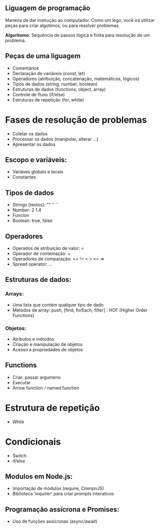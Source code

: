 ## Liguagem de programação 

Maneira de dar instrução ao computador.
Como um lego, você irá utilizar peças para criar algotimos, ou para resolver problemas.

 **Algoritomo**: Sequência de passos lógica e finita para resolução de um problema.

 ## Peças de uma liguagem

 - Comentários 
 - Declaração de variáveis (const, let)
 - Operadores (atribuição, concatenação, matemáticos, lógicos)
 - Tipos de dados (string, number, boolean)
 - Estruturas de dados (functions, object, array)
 - Controle de fluxo (if/else)
 - Estruturas de repetição (for, white)

# Fases de resolução de problemas

- Coletar os dados
- Processar os dados (manipular, alterar ...)
- Apresentar os dados

## Escopo e variáveis:

- Variáves globais e locais
- Constantes

## Tipos de dados

- Strings (textos): "" ''  ``
- Number: 2 1.4
- Funcion
- Boolean: true, false

## Operadores

- Operados de atribuição de valor: =
- Operador de contemação: +
- Operadores de comparação: == !=  < > <= =>
- Spread operator: ...

## Estruturas de dados: 

### Arrays:

- Uma lista que contém qualquer tipo de dado 
- Metodos de array: push, [find, forEach, filter] : HOF (Higher Order Functions)

### Objetos:

- Atributos e métodos
- Criação e manipulação de objetos
- Acesso a propriedades de objetos

## Functions

- Criar, passar argumeno  
- Executar
- Arrow function / named function

# Estrutura de repetição

- While

# Condicionais

- Switch
- if/else

## Modulos em Node.js:

- Importação de módulos (require, CmmpnJS)
- Biblioteca 'inquirer' para criar prompts interativos

## Programação assícrona e Promises:

- Uso de funções assícronas (async/await)